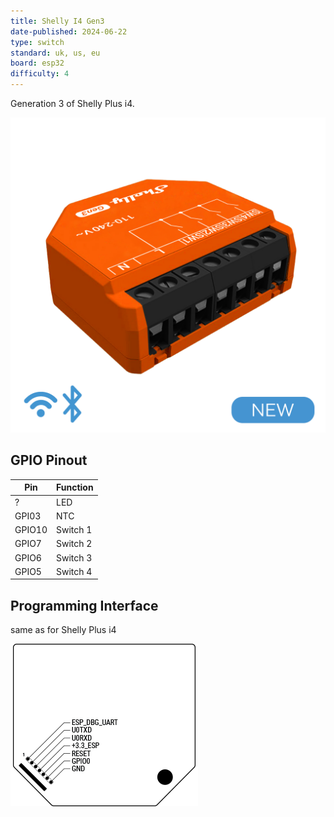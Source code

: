 ```yaml
---
title: Shelly I4 Gen3
date-published: 2024-06-22
type: switch
standard: uk, us, eu
board: esp32
difficulty: 4
---
```


Generation 3 of Shelly Plus i4.

![Shelly i4 Gen3](./Shelly_Plusi4_x1_Gen3_PDP.webp "Shelly i4 Gen3")

## GPIO Pinout

| Pin    | Function     |
| ------ | ------------ |
| ?      | LED          |
| GPI03  | NTC          |
| GPIO10 | Switch 1     |
| GPIO7  | Switch 2     |
| GPIO6  | Switch 3     |
| GPIO5  | Switch 4     |

## Programming Interface

same as for Shelly Plus i4

![Interface](./Plus-addon-interface.png "Interface")